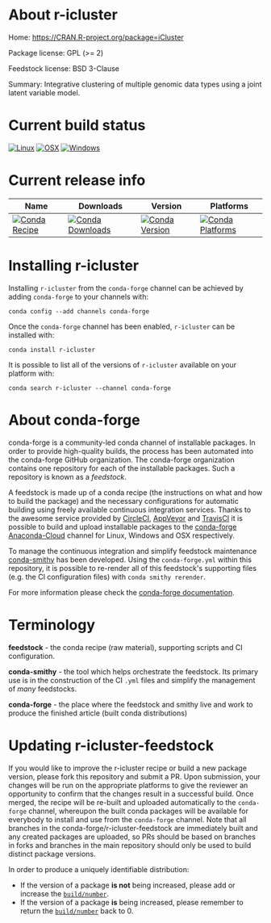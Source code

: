 About r-icluster
================

Home: https://CRAN.R-project.org/package=iCluster

Package license: GPL (>= 2)

Feedstock license: BSD 3-Clause

Summary: Integrative clustering of multiple genomic data types using a joint latent variable model.



Current build status
====================

[![Linux](https://img.shields.io/circleci/project/github/conda-forge/r-icluster-feedstock/master.svg?label=Linux)](https://circleci.com/gh/conda-forge/r-icluster-feedstock)
[![OSX](https://img.shields.io/travis/conda-forge/r-icluster-feedstock/master.svg?label=macOS)](https://travis-ci.org/conda-forge/r-icluster-feedstock)
[![Windows](https://img.shields.io/appveyor/ci/conda-forge/r-icluster-feedstock/master.svg?label=Windows)](https://ci.appveyor.com/project/conda-forge/r-icluster-feedstock/branch/master)

Current release info
====================

| Name | Downloads | Version | Platforms |
| --- | --- | --- | --- |
| [![Conda Recipe](https://img.shields.io/badge/recipe-r--icluster-green.svg)](https://anaconda.org/conda-forge/r-icluster) | [![Conda Downloads](https://img.shields.io/conda/dn/conda-forge/r-icluster.svg)](https://anaconda.org/conda-forge/r-icluster) | [![Conda Version](https://img.shields.io/conda/vn/conda-forge/r-icluster.svg)](https://anaconda.org/conda-forge/r-icluster) | [![Conda Platforms](https://img.shields.io/conda/pn/conda-forge/r-icluster.svg)](https://anaconda.org/conda-forge/r-icluster) |

Installing r-icluster
=====================

Installing `r-icluster` from the `conda-forge` channel can be achieved by adding `conda-forge` to your channels with:

```
conda config --add channels conda-forge
```

Once the `conda-forge` channel has been enabled, `r-icluster` can be installed with:

```
conda install r-icluster
```

It is possible to list all of the versions of `r-icluster` available on your platform with:

```
conda search r-icluster --channel conda-forge
```


About conda-forge
=================

conda-forge is a community-led conda channel of installable packages.
In order to provide high-quality builds, the process has been automated into the
conda-forge GitHub organization. The conda-forge organization contains one repository
for each of the installable packages. Such a repository is known as a *feedstock*.

A feedstock is made up of a conda recipe (the instructions on what and how to build
the package) and the necessary configurations for automatic building using freely
available continuous integration services. Thanks to the awesome service provided by
[CircleCI](https://circleci.com/), [AppVeyor](https://www.appveyor.com/)
and [TravisCI](https://travis-ci.org/) it is possible to build and upload installable
packages to the [conda-forge](https://anaconda.org/conda-forge)
[Anaconda-Cloud](https://anaconda.org/) channel for Linux, Windows and OSX respectively.

To manage the continuous integration and simplify feedstock maintenance
[conda-smithy](https://github.com/conda-forge/conda-smithy) has been developed.
Using the ``conda-forge.yml`` within this repository, it is possible to re-render all of
this feedstock's supporting files (e.g. the CI configuration files) with ``conda smithy rerender``.

For more information please check the [conda-forge documentation](https://conda-forge.org/docs/).

Terminology
===========

**feedstock** - the conda recipe (raw material), supporting scripts and CI configuration.

**conda-smithy** - the tool which helps orchestrate the feedstock.
                   Its primary use is in the construction of the CI ``.yml`` files
                   and simplify the management of *many* feedstocks.

**conda-forge** - the place where the feedstock and smithy live and work to
                  produce the finished article (built conda distributions)


Updating r-icluster-feedstock
=============================

If you would like to improve the r-icluster recipe or build a new
package version, please fork this repository and submit a PR. Upon submission,
your changes will be run on the appropriate platforms to give the reviewer an
opportunity to confirm that the changes result in a successful build. Once
merged, the recipe will be re-built and uploaded automatically to the
`conda-forge` channel, whereupon the built conda packages will be available for
everybody to install and use from the `conda-forge` channel.
Note that all branches in the conda-forge/r-icluster-feedstock are
immediately built and any created packages are uploaded, so PRs should be based
on branches in forks and branches in the main repository should only be used to
build distinct package versions.

In order to produce a uniquely identifiable distribution:
 * If the version of a package **is not** being increased, please add or increase
   the [``build/number``](https://conda.io/docs/user-guide/tasks/build-packages/define-metadata.html#build-number-and-string).
 * If the version of a package **is** being increased, please remember to return
   the [``build/number``](https://conda.io/docs/user-guide/tasks/build-packages/define-metadata.html#build-number-and-string)
   back to 0.
